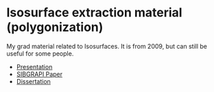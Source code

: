 # Isosurface extraction material (polygonization)

My grad material related to Isosurfaces. It is from 2009, but can still be useful for some people.

* [Presentation](gpu_isosurface_extraction.pdf)
* [SIBGRAPI Paper](SIBGRAPI.pdf)
* [Dissertation](QualityIsosurfaceContouring.pdf)
